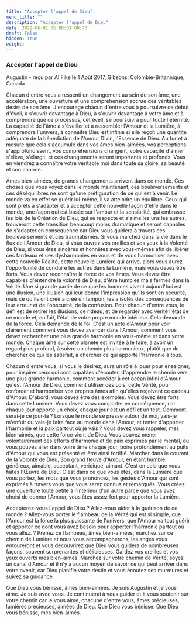 ```yaml
---
title: "Accepter l'appel de Dieu"
menu_title: ""
description: "Accepter l'appel de Dieu"
date: 2022-06-01 06:00:01+00:73
draft: False
hidden: True
weight:
---
```

### Accepter l'appel de Dieu

Augustin - reçu par Al Fike le 1 Août 2017, Gibsons, Colombie-Britannique, Canada

Chacun d'entre vous a ressenti un changement au sein de son âme, une accélération, une ouverture et une compréhension accrue des véritables désirs de son âme. J'encourage chacun d'entre vous à poursuivre ce début d'éveil, à s'ouvrir davantage à Dieu, à s'ouvrir davantage à votre âme et à comprendre que ce processus, cet éveil, se poursuivra pour toute l'éternité. La capacité de l'âme à s'éveiller et à rassembler l'Amour et la Lumière, à comprendre l'univers, à connaître Dieu est infinie si elle reçoit une quantité adéquate de la bénédiction de l'Amour Divin, l'Essence de Dieu. Au fur et à mesure que cela s'accumule dans vos âmes bien-aimées, vos perceptions s'approfondissent, vos compréhensions changent, votre capacité d'aimer s'élève, s'élargit, et ces changements seront importants et profonds. Vous en viendrez à connaître votre véritable moi dans toute sa gloire, sa beauté et son charme.

Âmes bien-aimées, de grands changements arrivent dans ce monde. Ces choses que vous voyez dans le monde maintenant, ces bouleversements et ces déséquilibres ne sont qu'une préfiguration de ce qui est à venir. Le monde va en effet se guérir lui-même, il va atteindre un équilibre. Ceux qui sont prêts à s'adapter et à accepter cette nouvelle façon d'être dans le monde, une façon qui est basée sur l'amour et la sensibilité, qui embrasse les lois de la Création de Dieu, qui se respecte et s'aime les uns les autres, trouveront cette transition beaucoup moins dramatique et seront capables de s'adapter en conséquence car Dieu vous guidera à travers ces bouleversements et ces traumatismes. Si vous marchez dans la vie dans le flux de l'Amour de Dieu, si vous ouvrez vos oreilles et vos yeux à la Volonté de Dieu, si vous êtes sincères et honnêtes avec vous-mêmes afin de libérer ces fardeaux et ces dysharmonies en vous et de vous harmoniser avec cette nouvelle Réalité, cette nouvelle Lumière qui arrive, alors vous aurez l'opportunité de conduire les autres dans la Lumière, mais vous devez être forts. Vous devez reconnaître la force de vos âmes. Vous devez être capables d'entendre la volonté de Dieu, d'être humbles mais fermes dans la Vérité. Une si grande partie de ce que les hommes vivent aujourd'hui est une illusion, une illusion qui leur donne l'impression qu'ils sont en sécurité, mais ce qu'ils ont créé a créé un tampon, les a isolés des conséquences de leur erreur et de l'obscurité, de la confusion. Pour chacun d'entre vous, le défi est de retirer les illusions, ce rideau, et de regarder avec vérité l'état de ce monde et, en fait, l'état de votre propre monde intérieur. Cela demande de la force. Cela demande de la foi. C'est un acte d'Amour pour voir clairement comment vous devez avancer dans l'Amour, comment vous devez rechercher une plus grande harmonie en vous-même et dans votre monde. Chaque âme sur cette planète est invitée à le faire, à avoir un regard plus profond, à suivre un chemin plus harmonieux, plutôt que de chercher ce qui les satisfait, à chercher ce qui apporte l'harmonie à tous.

Chacun d'entre vous, si vous le désirez, aura un rôle à jouer pour enseigner, pour inspirer ceux qui sont capables d'écouter, d'apprendre le chemin vers une plus grande harmonie, comment accéder à cet océan infini d'Amour qu'est l'Amour de Dieu, comment utiliser ces Lois, cette Vérité, pour renforcer et harmoniser vos propres âmes afin qu'elles reçoivent ce cadeau d'Amour. D'abord, vous devez être des exemples. Vous devez être forts dans cette Lumière. Vous devez vous comporter en conséquence, car chaque jour apporte un choix, chaque jour est un défi et un test. Comment serai-je ce jour-là ? Lorsque le monde se presse autour de moi, vais-je m'enfuir ou vais-je faire face au monde dans l'Amour, et tenter d'apporter l'harmonie et la paix partout où je vais ? Vous devez vous rappeler, mes bien-aimés, que cette force vient de Dieu. Vous pouvez mener volontairement ces efforts d'harmonie et de paix exprimés par le mental, ou vous pouvez aller dans votre âme chaque jour, boire profondément au puits d'Amour qui vous est présenté et être ainsi fortifié. Marcher dans le courant de la Volonté de Dieu, Son grand fleuve d'Amour, en étant humble, généreux, aimable, acceptant, véridique, aimant. C'est en cela que vous faites l'Œuvre de Dieu. C'est dans ce que vous êtes, dans la Lumière que vous portez, les mots que vous prononcez, les gestes d'Amour qui sont exprimés à travers vous que vous serez connus et remarqués. Vous créez une ouverture toute petite à l'intérieur d'un autre parce que vous avez choisi de donner l'Amour, vous êtes assez fort pour apporter la Lumière.

Accepterez-vous l'appel de Dieu ? Allez-vous aider à la guérison de ce monde ? Allez-vous porter le flambeau de la Vérité qui est si simple, que l'Amour est la force la plus puissante de l'univers, que l'Amour va tout guérir et apporter ce dont vous avez besoin pour apporter l'harmonie partout où vous allez.
?
Prenez ce flambeau, âmes bien-aimées, marchez sur ce chemin de Lumière et nous vous accompagnerons, les anges vous entoureront et vous découvrirez que Dieu vous guidera de nombreuses façons, souvent surprenantes et délicieuses. Gardez vos oreilles et vos yeux ouverts mes bien-aimés. Marchez sur votre chemin de Vérité, soyez un canal d'Amour et il n'y a aucun moyen de savoir ce qui peut arriver dans votre avenir, car Dieu planifie votre destin et vous écoutez ses murmures et suivez sa guidance.

Que Dieu vous bénisse, âmes bien-aimées. Je suis Augustin et je vous aime. Je suis avec vous. Je continuerai à vous guider et à vous soutenir sur votre chemin car je vous aime, chacune d'entre vous, âmes précieuses, lumières précieuses, aimées de Dieu. Que Dieu vous bénisse. Que Dieu vous bénisse, mes bien-aimés.
